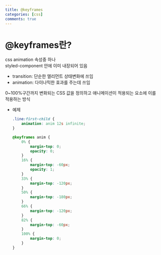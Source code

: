```yaml
---
title: @keyframes
categories: [css]
comments: true
---
```


# @keyframes란?
css animation 속성중 하나  
styled-component 안에 이미 내장되어 있음

- transition: 단순한 엘리먼트 상태변화에 쓰임
- animation: 다이나믹한 효과를 주는데 쓰임

0~100%구간까지 변화되는 CSS 값을 정의하고 애니메이션이 적용되는 요소에 이를 적용하는 방식

- 예제  
    ``` css
    .line:first-child {
        animation: anim 12s infinite;
    }

    @keyframes anim {
        0% {
            margin-top: 0;
            opacity: 0;
        }
        16% {
            margin-top: -60px;
            opacity: 1;
        }
        33% {
            margin-top: -120px;
        }
        50% {
            margin-top: -180px;
        }
        66% {
            margin-top: -120px;
        }
        82% {
            margin-top: -60px;
        }
        100% {
            margin-top: 0;
        }
    }
    ```